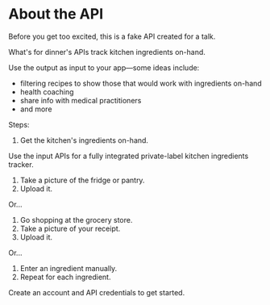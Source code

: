 # About the API

Before you get too excited, this is a fake API created for a talk.

What's for dinner's APIs track kitchen ingredients on-hand.

Use the output as input to your app&mdash;some ideas include:

- filtering recipes to show those that would work with ingredients on-hand
- health coaching
- share info with medical practitioners
- and more

Steps:

1. Get the kitchen's ingredients on-hand.

Use the input APIs for a fully integrated private-label kitchen ingredients tracker.

1. Take a picture of the fridge or pantry.
2. Upload it.

Or...

1. Go shopping at the grocery store.
2. Take a picture of your receipt.
3. Upload it.

Or...

1. Enter an ingredient manually.
2. Repeat for each ingredient.

Create an account and API credentials to get started.
